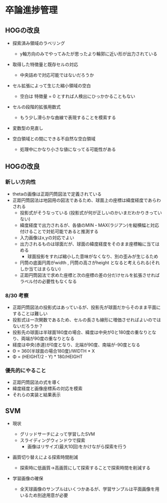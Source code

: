 # 卒論進捗管理

## HOGの改良
 - 探索済み領域のラベリング
	- y軸方向のみでやってみたが思ったより輪郭に近い形が出力されている

 - 取得した特徴量と既存セルの対応
	- 中央詰めで対応可能ではないだろうか

 - セル拡張によって生じた縮小領域の空白
	- 空白は 特徴量 = 0 とすれば人検出にひっかかることもない

 - セルの段階的拡張用数式
	- もう少し滑らかな曲線で表現することを模索する

 - 変数型の見直し

 - 空白領域との間にできる不自然な空白領域
	- 処理中にかなり小さな値になってる可能性がある

## HOGの改良
### 新しい方向性
- thetaの画像は正距円筒図法で定義されている
- 正距円筒図法は地図用の図法であるため、球面上の座標は緯度経度であらわされる
	- 投影式がそうなっている (投影式が何が正しいのかいまだわかりきっていない)
	- 緯度経度で出力されるが、各値のMIN・MAX(ラジアン)を縦横幅と対応付けることで対処可能であると推測する
	- 入力画像はx,yの対応でよい
	- 出力されるものは球面だが、球面の緯度経度をそのまま座標軸に当てはめる
		- 球面投影をすれば縮小した意味がなくなり、別の歪みが生じるため
	- 円筒の底面円周がwidth , 円筒の高さがheight となると考えられる(それしか当てはまらない)
	- 正距円筒図法で求めた座標と次の座標の差の分だけセルを拡張させればラベル付の必要性もなくなる

### 8/30 考察
- 正距円筒図法の投影式はあっているが、投影先が球面だからそのまま平面にすることは難しい
- 投影式は一次関数であるため、セルの長さも線形に増価させればよいのではないだろうか？
- 投影先の球面は半球面180度の場合、緯度は中央が0と180度の重なりとなり、両端が90度の重なりとなる
- 経度は中央(赤道)が0度となり、北端が90度、南端が-90度となる
- Θ = 360(半球面の場合180度)/WIDTH * X
- Φ = (HEIGHT/2 - Y) *  180/HEIGHT

### 優先的にやること
- 正距円筒図法の式を導く
- 緯度経度と画像座標系の対応を模索
- それらの実装と結果表示


## SVM
 - 現状
	 - グリッドサーチによって学習したSVM
	 - スライディングウィンドウで探索
	 	- 画像はリサイズ(最大10回)をかけながら探索を行う

 - 画質切り替えによる探索時間削減
	- 探索時に低画質→高画質にして探索することで探索時間を削減する

 - 学習画像の確保
	- 全天球画像のサンプルはいくつかあるが、学習サンプルは平面画像を用いるため別途用意が必要